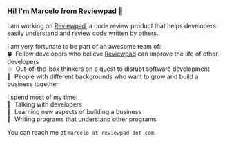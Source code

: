 ### Hi! I'm Marcelo from Reviewpad 👋 

I am working on [Reviewpad](https://reviewpad.com), a code review product that helps developers easily understand and review code written by others. 

I am very fortunate to be part of an awesome team of:  
:four_leaf_clover:&nbsp;&nbsp;Fellow developers who believe [Reviewpad](https://reviewpad.com) can improve the life of other developers  
:boom:&nbsp;&nbsp;Out-of-the-box thinkers on a quest to disrupt software development   
:roller_coaster:&nbsp;&nbsp;People with different backgrounds who want to grow and build a business together   

I spend most of my time:  
:busts_in_silhouette:&nbsp;&nbsp;Talking with developers  
:school_satchel:&nbsp;&nbsp;Learning new aspects of building a business   
:sparkler:&nbsp;&nbsp;Writing programs that understand other programs

You can reach me at `marcelo at reviewpad dot com`.  
